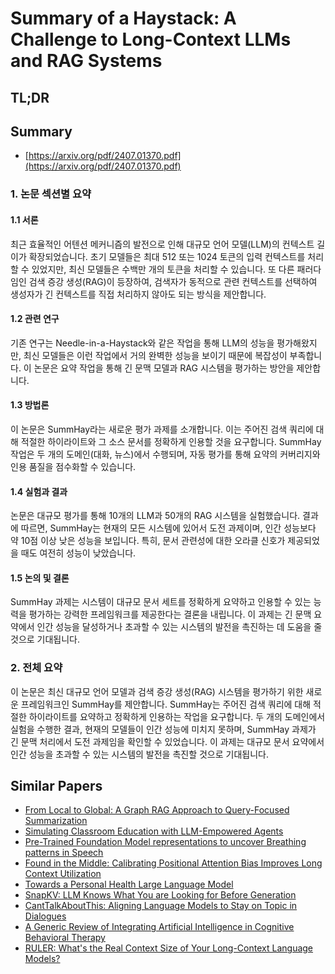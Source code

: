 # Summary of a Haystack: A Challenge to Long-Context LLMs and RAG Systems
## TL;DR
## Summary
- [https://arxiv.org/pdf/2407.01370.pdf](https://arxiv.org/pdf/2407.01370.pdf)

### 1. 논문 섹션별 요약

#### 1.1 서론

최근 효율적인 어텐션 메커니즘의 발전으로 인해 대규모 언어 모델(LLM)의 컨텍스트 길이가 확장되었습니다. 초기 모델들은 최대 512 또는 1024 토큰의 입력 컨텍스트를 처리할 수 있었지만, 최신 모델들은 수백만 개의 토큰을 처리할 수 있습니다. 또 다른 패러다임인 검색 증강 생성(RAG)이 등장하여, 검색자가 동적으로 관련 컨텍스트를 선택하여 생성자가 긴 컨텍스트를 직접 처리하지 않아도 되는 방식을 제안합니다.

#### 1.2 관련 연구

기존 연구는 Needle-in-a-Haystack와 같은 작업을 통해 LLM의 성능을 평가해왔지만, 최신 모델들은 이런 작업에서 거의 완벽한 성능을 보이기 때문에 복잡성이 부족합니다. 이 논문은 요약 작업을 통해 긴 문맥 모델과 RAG 시스템을 평가하는 방안을 제안합니다.

#### 1.3 방법론

이 논문은 SummHay라는 새로운 평가 과제를 소개합니다. 이는 주어진 검색 쿼리에 대해 적절한 하이라이트와 그 소스 문서를 정확하게 인용할 것을 요구합니다. SummHay 작업은 두 개의 도메인(대화, 뉴스)에서 수행되며, 자동 평가를 통해 요약의 커버리지와 인용 품질을 점수화할 수 있습니다.

#### 1.4 실험과 결과

논문은 대규모 평가를 통해 10개의 LLM과 50개의 RAG 시스템을 실험했습니다. 결과에 따르면, SummHay는 현재의 모든 시스템에 있어서 도전 과제이며, 인간 성능보다 약 10점 이상 낮은 성능을 보입니다. 특히, 문서 관련성에 대한 오라클 신호가 제공되었을 때도 여전히 성능이 낮았습니다.

#### 1.5 논의 및 결론

SummHay 과제는 시스템이 대규모 문서 세트를 정확하게 요약하고 인용할 수 있는 능력을 평가하는 강력한 프레임워크를 제공한다는 결론을 내립니다. 이 과제는 긴 문맥 요약에서 인간 성능을 달성하거나 초과할 수 있는 시스템의 발전을 촉진하는 데 도움을 줄 것으로 기대됩니다.

### 2. 전체 요약

이 논문은 최신 대규모 언어 모델과 검색 증강 생성(RAG) 시스템을 평가하기 위한 새로운 프레임워크인 SummHay를 제안합니다. SummHay는 주어진 검색 쿼리에 대해 적절한 하이라이트를 요약하고 정확하게 인용하는 작업을 요구합니다. 두 개의 도메인에서 실험을 수행한 결과, 현재의 모델들이 인간 성능에 미치지 못하며, SummHay 과제가 긴 문맥 처리에서 도전 과제임을 확인할 수 있었습니다. 이 과제는 대규모 문서 요약에서 인간 성능을 초과할 수 있는 시스템의 발전을 촉진할 것으로 기대됩니다.

## Similar Papers
- [From Local to Global: A Graph RAG Approach to Query-Focused Summarization](2404.16130.md)
- [Simulating Classroom Education with LLM-Empowered Agents](2406.19226.md)
- [Pre-Trained Foundation Model representations to uncover Breathing patterns in Speech](2407.13035.md)
- [Found in the Middle: Calibrating Positional Attention Bias Improves Long Context Utilization](2406.16008.md)
- [Towards a Personal Health Large Language Model](2406.06474.md)
- [SnapKV: LLM Knows What You are Looking for Before Generation](2404.14469.md)
- [CantTalkAboutThis: Aligning Language Models to Stay on Topic in Dialogues](2404.03820.md)
- [A Generic Review of Integrating Artificial Intelligence in Cognitive Behavioral Therapy](2407.19422.md)
- [RULER: What's the Real Context Size of Your Long-Context Language Models?](2404.06654.md)
